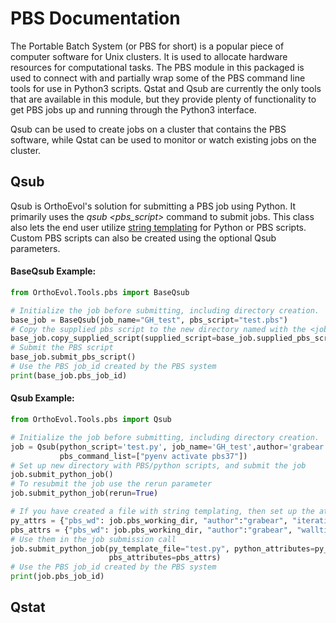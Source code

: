 # PBS Documentation

The Portable Batch System (or PBS for short) is a popular piece of computer software for Unix clusters.  It is used to
allocate hardware resources for computational tasks.  The PBS module in this packaged is used to connect with and partially
wrap some of the PBS command line tools for use in Python3 scripts.  Qstat and Qsub are currently the only tools that are
available in this module, but they provide plenty of functionality to get PBS jobs up and running through the Python3
interface.

Qsub can be used to create jobs on a cluster that contains the PBS software, while Qstat can be used to monitor or watch
existing jobs on the cluster.

## Qsub

Qsub is OrthoEvol's solution for submitting a PBS job using Python.  It primarily uses the _qsub <pbs_script>_ command to 
submit jobs.  This class also lets the end user utilize [string templating](https://docs.python.org/3.4/library/string.html#string.Template.)
for Python or PBS scripts.  Custom PBS scripts can also be created using the optional Qsub parameters.

#### BaseQsub Example:

```python
from OrthoEvol.Tools.pbs import BaseQsub

# Initialize the job before submitting, including directory creation.
base_job = BaseQsub(job_name="GH_test", pbs_script="test.pbs")
# Copy the supplied pbs script to the new directory named with the <job_name> parameter
base_job.copy_supplied_script(supplied_script=base_job.supplied_pbs_script, new_script=base_job.pbs_script)
# Submit the PBS script
base_job.submit_pbs_script()
# Use the PBS job_id created by the PBS system
print(base_job.pbs_job_id)
```

#### Qsub Example:

```python
from OrthoEvol.Tools.pbs import Qsub

# Initialize the job before submitting, including directory creation.
job = Qsub(python_script='test.py', job_name='GH_test',author='grabear', description='This is an example on GitHub.', 
           pbs_command_list=["pyenv activate pbs37"])
# Set up new directory with PBS/python scripts, and submit the job
job.submit_python_job()
# To resubmit the job use the rerun parameter
job.submit_python_job(rerun=True)

# If you have created a file with string templating, then set up the attributes for python and PBS separately
py_attrs = {"pbs_wd": job.pbs_working_dir, "author":"grabear", "iterations": 4}
pbs_attrs = {"pbs_wd": job.pbs_working_dir, "author":"grabear", "walltime": "72:00:00"}
# Use them in the job submission call
job.submit_python_job(py_template_file="test.py", python_attributes=py_attrs, pbs_template_file="test.pbs", 
                      pbs_attributes=pbs_attrs)
# Use the PBS job_id created by the PBS system                    
print(job.pbs_job_id)
```

## Qstat